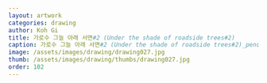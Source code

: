 ```yaml
---
layout: artwork
categories: drawing
author: Koh Gi
title: 가로수 그늘 아래 서면#2 (Under the shade of roadside trees#2)
caption: 가로수 그늘 아래 서면#2 (Under the shade of roadside trees#2)_pencil on paper_40x30cm_2016
image: /assets/images/drawing/drawing027.jpg
thumb: /assets/images/drawing/thumbs/drawing027.jpg
order: 102
---
```

